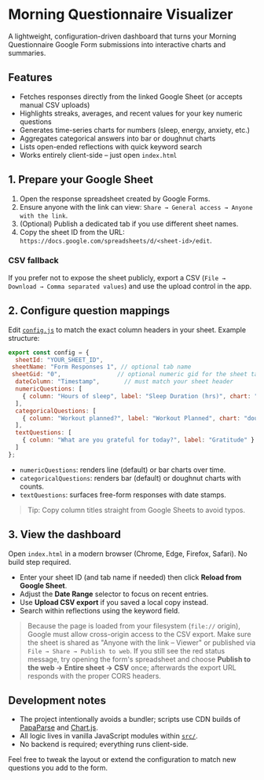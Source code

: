 # Morning Questionnaire Visualizer

A lightweight, configuration-driven dashboard that turns your Morning Questionnaire Google Form submissions into interactive charts and summaries.

## Features

- Fetches responses directly from the linked Google Sheet (or accepts manual CSV uploads)
- Highlights streaks, averages, and recent values for your key numeric questions
- Generates time-series charts for numbers (sleep, energy, anxiety, etc.)
- Aggregates categorical answers into bar or doughnut charts
- Lists open-ended reflections with quick keyword search
- Works entirely client-side – just open `index.html`

## 1. Prepare your Google Sheet

1. Open the response spreadsheet created by Google Forms.
2. Ensure anyone with the link can view: `Share → General access → Anyone with the link`.
3. (Optional) Publish a dedicated tab if you use different sheet names.
4. Copy the sheet ID from the URL: `https://docs.google.com/spreadsheets/d/<sheet-id>/edit`.

### CSV fallback

If you prefer not to expose the sheet publicly, export a CSV (`File → Download → Comma separated values`) and use the upload control in the app.

## 2. Configure question mappings

Edit [`config.js`](./config.js) to match the exact column headers in your sheet. Example structure:

```js
export const config = {
  sheetId: "YOUR_SHEET_ID",
 sheetName: "Form Responses 1", // optional tab name
 sheetGid: "0",                // optional numeric gid for the sheet tab
  dateColumn: "Timestamp",       // must match your sheet header
  numericQuestions: [
    { column: "Hours of sleep", label: "Sleep Duration (hrs)", chart: "line", color: "#38bdf8" }
  ],
  categoricalQuestions: [
    { column: "Workout planned?", label: "Workout Planned", chart: "doughnut", color: "#34d399" }
  ],
  textQuestions: [
    { column: "What are you grateful for today?", label: "Gratitude" }
  ]
};
```

- `numericQuestions`: renders line (default) or bar charts over time.
- `categoricalQuestions`: renders bar (default) or doughnut charts with counts.
- `textQuestions`: surfaces free-form responses with date stamps.

> Tip: Copy column titles straight from Google Sheets to avoid typos.

## 3. View the dashboard

Open `index.html` in a modern browser (Chrome, Edge, Firefox, Safari). No build step required.

- Enter your sheet ID (and tab name if needed) then click **Reload from Google Sheet**.
- Adjust the **Date Range** selector to focus on recent entries.
- Use **Upload CSV export** if you saved a local copy instead.
- Search within reflections using the keyword field.

> Because the page is loaded from your filesystem (`file://` origin), Google must allow cross-origin access to the CSV export. Make sure the sheet is shared as "Anyone with the link – Viewer" or published via `File → Share → Publish to web`. If you still see the red status message, try opening the form's spreadsheet and choose **Publish to the web → Entire sheet → CSV** once; afterwards the export URL responds with the proper CORS headers.

## Development notes

- The project intentionally avoids a bundler; scripts use CDN builds of [PapaParse](https://www.papaparse.com/) and [Chart.js](https://www.chartjs.org/).
- All logic lives in vanilla JavaScript modules within [`src/`](./src).
- No backend is required; everything runs client-side.

Feel free to tweak the layout or extend the configuration to match new questions you add to the form.
